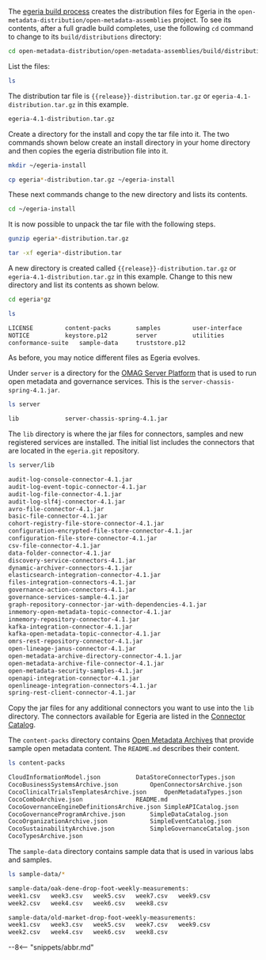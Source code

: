 <!-- SPDX-License-Identifier: CC-BY-4.0 -->
<!-- Copyright Contributors to the ODPi Egeria project. -->


The [egeria build process](/education/tutorials/building-egeria-tutorial/overview) creates the distribution files for Egeria in the `open-metadata-distribution/open-metadata-assemblies` project.   To see its contents, after a full gradle build completes, use the following `cd` command to change to its `build/distributions` directory:

```bash
cd open-metadata-distribution/open-metadata-assemblies/build/distributions
```
List the files:
```bash
ls
```
The distribution tar file is `{{release}}-distribution.tar.gz` or `egeria-4.1-distribution.tar.gz` in this example.

```bash
egeria-4.1-distribution.tar.gz
```

Create a directory for the install and copy the tar file into it. The two commands shown below create an install directory in your home directory and then copies the egeria distribution file into it.

```bash
mkdir ~/egeria-install
```
```bash
cp egeria*-distribution.tar.gz ~/egeria-install
```

These next commands change to the new directory and lists its contents.

```bash
cd ~/egeria-install
```

It is now possible to unpack the tar file with the following steps.

```bash
gunzip egeria*-distribution.tar.gz
```
```bash
tar -xf egeria*-distribution.tar
```
A new directory is created called `{{release}}-distribution.tar.gz` or `egeria-4.1-distribution.tar.gz` in this example.  Change to this new directory and list its contents as shown below.

```bash
cd egeria*gz
```
```bash
ls
```
```bash
LICENSE			content-packs		samples			user-interface
NOTICE			keystore.p12		server			utilities
conformance-suite	sample-data		truststore.p12
```

As before, you may notice different files as Egeria evolves.

Under `server` is a directory for the [OMAG Server Platform](/concepts/omag-server-platform) that is used to run open metadata and governance services.  This is the `server-chassis-spring-4.1.jar`.  

```bash
ls server
```
```bash
lib				server-chassis-spring-4.1.jar
```
The `lib` directory is where the jar files for connectors, samples and new registered services are installed.  The initial list includes the connectors that are located in the `egeria.git` repository.
```bash
ls server/lib
```
```bash
audit-log-console-connector-4.1.jar
audit-log-event-topic-connector-4.1.jar
audit-log-file-connector-4.1.jar
audit-log-slf4j-connector-4.1.jar
avro-file-connector-4.1.jar
basic-file-connector-4.1.jar
cohort-registry-file-store-connector-4.1.jar
configuration-encrypted-file-store-connector-4.1.jar
configuration-file-store-connector-4.1.jar
csv-file-connector-4.1.jar
data-folder-connector-4.1.jar
discovery-service-connectors-4.1.jar
dynamic-archiver-connectors-4.1.jar
elasticsearch-integration-connector-4.1.jar
files-integration-connectors-4.1.jar
governance-action-connectors-4.1.jar
governance-services-sample-4.1.jar
graph-repository-connector-jar-with-dependencies-4.1.jar
inmemory-open-metadata-topic-connector-4.1.jar
inmemory-repository-connector-4.1.jar
kafka-integration-connector-4.1.jar
kafka-open-metadata-topic-connector-4.1.jar
omrs-rest-repository-connector-4.1.jar
open-lineage-janus-connector-4.1.jar
open-metadata-archive-directory-connector-4.1.jar
open-metadata-archive-file-connector-4.1.jar
open-metadata-security-samples-4.1.jar
openapi-integration-connector-4.1.jar
openlineage-integration-connectors-4.1.jar
spring-rest-client-connector-4.1.jar
```

Copy the jar files for any additional connectors you want to use into the `lib` directory.  The connectors available for Egeria are listed in the [Connector Catalog](/connectors).

The `content-packs` directory contains [Open Metadata Archives](/concepts/open-metadata-archive) that provide sample open metadata content.  The `README.md` describes their content.
```bash
ls content-packs
```
```bash
CloudInformationModel.json			DataStoreConnectorTypes.json
CocoBusinessSystemsArchive.json			OpenConnectorsArchive.json
CocoClinicalTrialsTemplatesArchive.json		OpenMetadataTypes.json
CocoComboArchive.json				README.md
CocoGovernanceEngineDefinitionsArchive.json	SimpleAPICatalog.json
CocoGovernanceProgramArchive.json		SimpleDataCatalog.json
CocoOrganizationArchive.json			SimpleEventCatalog.json
CocoSustainabilityArchive.json			SimpleGovernanceCatalog.json
CocoTypesArchive.json
```
The `sample-data` directory contains sample data that is used in various labs and samples.
```bash
ls sample-data/*
```
```bash
sample-data/oak-dene-drop-foot-weekly-measurements:
week1.csv	week3.csv	week5.csv	week7.csv	week9.csv
week2.csv	week4.csv	week6.csv	week8.csv

sample-data/old-market-drop-foot-weekly-measurements:
week1.csv	week3.csv	week5.csv	week7.csv	week9.csv
week2.csv	week4.csv	week6.csv	week8.csv
```
--8<-- "snippets/abbr.md"
